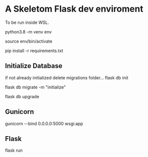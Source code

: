 # A Skeletom Flask dev enviroment

To be run inside WSL.

python3.8 -m venv env

source env/bin/activate

pip install -r requirements.txt

## Initialize Database
if not already initialized delete migrations folder...
flask db init

flask db migrate -m "initialize"

flask db upgrade

## Gunicorn

gunicorn --bind 0.0.0.0:5000 wsgi:app

## Flask

flask run
